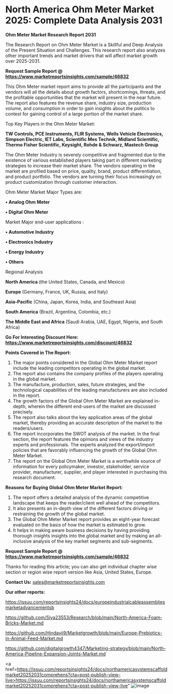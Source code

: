 # North America Ohm Meter Market 2025: Complete Data Analysis 2031

<strong>Ohm Meter Market Research Report 2031</strong>

The Research Report on Ohm Meter Market is a Skillful and Deep Analysis of the Present Situation and Challenges. This research report also analyzes other important trends and market drivers that will affect market growth over 2025-2031.

<strong>Request Sample Report @ <a href=https://www.marketreportsinsights.com/sample/46832>https://www.marketreportsinsights.com/sample/46832</a></strong>

This Ohm Meter market report aims to provide all the participants and the vendors will all the details about growth factors, shortcomings, threats, and the profitable opportunities that the market will present in the near future. The report also features the revenue share, industry size, production volume, and consumption in order to gain insights about the politics to contest for gaining control of a large portion of the market share.

Top Key Players in the Ohm Meter Market:

<strong>TW Controls, PCE Instruments, FLIR Systems, Wells Vehicle Electronics, Simpson Electric, IET Labs, Scientific Mes Technik, Midland Scientific, Thermo Fisher Scientific, Keysight, Rohde & Schwarz, Mastech Group</strong>

The Ohm Meter Industry is severely competitive and fragmented due to the existence of various established players taking part in different marketing strategies to increase their market share. The vendors operating in the market are profiled based on price, quality, brand, product differentiation, and product portfolio. The vendors are turning their focus increasingly on product customization through customer interaction.

Ohm Meter Market Major Types are:

<strong>•  Analog Ohm Meter

•  Digital Ohm Meter</strong>

Market Major end-user applications :

<strong>•  Automotive Industry

•  Electronics Industry

•  Energy Industry

•  Others</strong>

Regional Analysis

</u><strong><b>North America</b></strong> (the United States, Canada, and Mexico)

<strong><b>Europe </b></strong>(Germany, France, UK, Russia, and Italy)

<strong><b>Asia-Pacific</b></strong> (China, Japan, Korea, India, and Southeast Asia)

<strong><b>South America</b></strong> (Brazil, Argentina, Colombia, etc.)

<strong><b>The Middle East and Africa</b></strong> (Saudi Arabia, UAE, Egypt, Nigeria, and South Africa)

<strong>Go For Interesting Discount Here: <a href=https://www.marketreportsinsights.com/discount/46832>https://www.marketreportsinsights.com/discount/46832</a></strong>

<strong>Points Covered in The Report:</strong>
<ol>
  <li>The major points considered in the Global Ohm Meter Market report include the leading competitors operating in the global market.</li>
  <li>The report also contains the company profiles of the players operating in the global market.</li>
  <li>The manufacture, production, sales, future strategies, and the technological capabilities of the leading manufacturers are also included in the report.</li>
  <li>The growth factors of the Global Ohm Meter Market are explained in-depth, wherein the different end-users of the market are discussed precisely.</li>
  <li>The report also talks about the key application areas of the global market, thereby providing an accurate description of the market to the readers/users.</li>
  <li>The report incorporates the SWOT analysis of the market. In the final section, the report features the opinions and views of the industry experts and professionals. The experts analyzed the export/import policies that are favorably influencing the growth of the Global Ohm Meter Market.</li>
  <li>The report on the Global Ohm Meter Market is a worthwhile source of information for every policymaker, investor, stakeholder, service provider, manufacturer, supplier, and player interested in purchasing this research document.</li>
</ol>
<strong>Reasons for Buying Global Ohm Meter Market Report:</strong>

<ol>
  <li>The report offers a detailed analysis of the dynamic competitive landscape that keeps the reader/client well ahead of the competitors.</li>
  <li>It also presents an in-depth view of the different factors driving or restraining the growth of the global market.</li>
  <li>The Global Ohm Meter Market report provides an eight-year forecast evaluated on the basis of how the market is estimated to grow.</li>
  <li>It helps in making aware business decisions by having providing thorough insights insights into the global market and by making an all-inclusive analysis of the key market segments and sub-segments.</li>
</ol>
<strong>Request Sample Report @ <a href=https://www.marketreportsinsights.com/sample/46832>https://www.marketreportsinsights.com/sample/46832</a></strong>


Thanks for reading this article; you can also get individual chapter wise section or region wise report version like Asia, United States, Europe.

<strong>Contact Us:</strong>
sales@marketreportsinsights.com

<strong>Our other reports:</strong>

<a href=https://issuu.com/reportsinsights24/docs/europeindustrialcableassembliesmarketadvancementsb>https://issuu.com/reportsinsights24/docs/europeindustrialcableassembliesmarketadvancementsb</a>

<a href=https://github.com/Siya23553/Research/blob/main/North-America-Foam-Bricks-Market.md>https://github.com/Siya23553/Research/blob/main/North-America-Foam-Bricks-Market.md</a>

<a href=https://github.com/Hindavii9/Marketgrowth/blob/main/Europe-Prebiotics-in-Animal-Feed-Market.md>https://github.com/Hindavii9/Marketgrowth/blob/main/Europe-Prebiotics-in-Animal-Feed-Market.md</a>

<a href=https://github.com/digitalgrowth4347/Marketing-strategy/blob/main/North-America-Pipeline-Expansion-Joints-Market.md>https://github.com/digitalgrowth4347/Marketing-strategy/blob/main/North-America-Pipeline-Expansion-Joints-Market.md</a>

<a href=https://issuu.com/reportsinsights24/docs/northamericasystemscaffoldmarket20252031comprehens?cta=post-publish-view-live>https://issuu.com/reportsinsights24/docs/northamericasystemscaffoldmarket20252031comprehens?cta=post-publish-view-live</a>"
![image](https://github.com/user-attachments/assets/b392cabd-c21b-4bad-b1d2-dae929172030)
